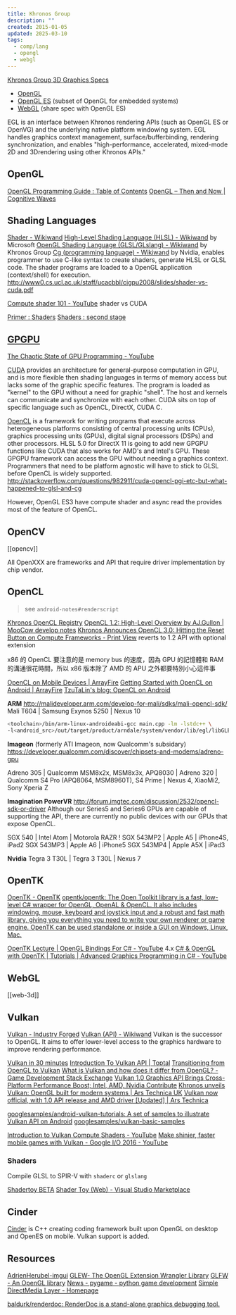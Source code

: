 ```yaml
---
title: Khronos Group
description: ""
created: 2015-01-05
updated: 2025-03-10
tags:
  - comp/lang
  - opengl
  - webgl
---
```


[Khronos Group 3D Graphics Specs](http://www.wikiwand.com/en/Khronos_Group)

- [OpenGL](http://www.wikiwand.com/en/OpenGL)
- [OpenGL ES](http://www.wikiwand.com/en/OpenGL_ES) (subset of OpenGL for embedded systems)
- [WebGL](http://www.wikiwand.com/en/WebGL) (share spec with OpenGL ES)

EGL is an interface between Khronos rendering APIs (such as OpenGL ES or OpenVG) and the underlying native platform windowing system. EGL handles graphics context management, surface/bufferbinding, rendering synchronization, and enables "high-performance, accelerated, mixed-mode 2D and 3Drendering using other Khronos APIs."

## OpenGL

[OpenGL Programming Guide : Table of Contents](http://www.glprogramming.com/red/index.html)
[OpenGL – Then and Now | Cognitive Waves](https://cognitivewaves.wordpress.com/2015/04/24/opengl-then-and-now/)

## Shading Languages

[Shader - Wikiwand](http://www.wikiwand.com/en/Shader)
[High-Level Shading Language (HLSL) - Wikiwand](http://www.wikiwand.com/en/High-Level_Shading_Language) by Microsoft
[OpenGL Shading Language (GLSL/GLslang) - Wikiwand](http://www.wikiwand.com/en/OpenGL_Shading_Language) by Khronos Group
[Cg (programming language) - Wikiwand](<http://www.wikiwand.com/en/Cg_(programming_language)>) by Nvidia, enables programmer to use C-like syntax to create shaders, generate HLSL or GLSL code.
The shader programs are loaded to a OpenGL application (context/shell) for execution.
<http://www0.cs.ucl.ac.uk/staff/ucacbbl/cigpu2008/slides/shader-vs-cuda.pdf>

[Compute shader 101 - YouTube](https://www.youtube.com/watch?v=DZRn_jNZjbw) shader vs CUDA

[Primer : Shaders](http://notes.underscorediscovery.com/shaders-a-primer/)
[Shaders : second stage](http://notes.underscorediscovery.com/shaders-second-stage/)

## [GPGPU](http://en.wikipedia.org/wiki/GPGPU)

[The Chaotic State of GPU Programming - YouTube](https://www.youtube.com/watch?v=9-DiGrnz8l8)

[CUDA](http://en.wikipedia.org/wiki/CUDA) provides an architecture for general-purpose computation in GPU, and is more flexible then shading languages in terms of memory access but lacks some of the graphic specific features. The program is loaded as "kernel" to the GPU without a need for graphic "shell". The host and kernels can communicate and synchronize with each other.
CUDA sits on top of specific language such as OpenCL, DirectX, CUDA C.

[OpenCL](http://en.wikipedia.org/wiki/OpenCL) is a framework for writing programs that execute across heterogeneous platforms consisting of central processing units (CPUs), graphics processing units (GPUs), digital signal processors (DSPs) and other processors.
HLSL 5.0 for DirectX 11 is going to add new GPGPU functions like CUDA that also works for AMD's and Intel's GPU.
These GPGPU framework can access the GPU without needing a graphics context.
Programmers that need to be platform agnostic will have to stick to GLSL before OpenCL is widely supported.
<http://stackoverflow.com/questions/982911/cuda-opencl-pgi-etc-but-what-happened-to-glsl-and-cg>

However, OpenGL ES3 have compute shader and async read the provides most of the feature of OpenCL.

## OpenCV

[[opencv]]

All OpenXXX are frameworks and API that require driver implementation by chip vendor.

## OpenCL

> see `android-notes#renderscript`

[Khronos OpenCL Registry](https://www.khronos.org/registry/OpenCL/)
[OpenCL 1.2: High-Level Overview by AJ.Gullon | MooCow develop notes](http://kywk.github.io/moco/dev/graphic/opencl_opencl-12-high-level-overview.html)
[Khronos Announces OpenCL 3.0: Hitting the Reset Button on Compute Frameworks - Print View](https://www.anandtech.com/print/15746/opencl-30-announced-hitting-reset-on-compute-frameworks) reverts to 1.2 API with optional extension

x86 的 OpenCL 要注意的是 memory bus 的速度，因為 GPU 的記憶體和 RAM 的溝通很花時間，所以 x86 版本除了 AMD 的 APU 之外都要特別小心這件事

[OpenCL on Mobile Devices | ArrayFire](http://arrayfire.com/opencl-on-mobile-devices/)
[Getting Started with OpenCL on Android | ArrayFire](https://arrayfire.com/getting-started-with-opencl-on-android/)
[TzuTaLin's blog: OpenCL on Android](http://tzutalin.blogspot.hk/2016/06/opencl-on-android.html)

**ARM**
<http://malideveloper.arm.com/develop-for-mali/sdks/mali-opencl-sdk/>
Mali T604 | Samsung Exynos 5250 | Nexus 10

```sh
<toolchain>/bin/arm-linux-androideabi-gcc main.cpp -lm -lstdc++ \
-l<android_src>/out/target/product/arndale/system/vendor/lib/egl/libGLES_mali.so -o test_opencl
```

**Imageon** (formerly ATI Imageon, now Qualcomm's subsidary)
<https://developer.qualcomm.com/discover/chipsets-and-modems/adreno-gpu>

Adreno 305 | Qualcomm MSM8x2x, MSM8x3x, APQ8030 |
Adreno 320 | Qualcomm S4 Pro (APQ8064, MSM8960T), S4 Prime | Nexus 4, XiaoMi2, Sony Xperia Z

**Imagination PowerVR**
<http://forum.imgtec.com/discussion/2532/opencl-sdk-or-driver>
Although our Series5 and Series6 GPUs are capable of supporting the API, there are currently no public devices with our GPUs that expose OpenCL.

SGX 540 | Intel Atom | Motorola RAZR !
SGX 543MP2 | Apple A5 | iPhone4S, iPad2
SGX 543MP3 | Apple A6 | iPhone5
SGX 543MP4 | Apple A5X | iPad3

**Nvidia**
Tegra 3 T30L | Tegra 3 T30L | Nexus 7

## OpenTK

[OpenTK - OpenTK](https://opentk.net/)
[opentk/opentk: The Open Toolkit library is a fast, low-level C# wrapper for OpenGL, OpenAL & OpenCL. It also includes windowing, mouse, keyboard and joystick input and a robust and fast math library, giving you everything you need to write your own renderer or game engine. OpenTK can be used standalone or inside a GUI on Windows, Linux, Mac.](https://github.com/opentk/opentk)

[OpenTK Lecture | OpenGL Bindings For C# - YouTube](https://www.youtube.com/watch?v=wFnt6fOX97U) 4.x
[C# & OpenGL with OpenTK | Tutorials | Advanced Graphics Programming in C# - YouTube](https://www.youtube.com/playlist?list=PLWzp0Bbyy_3ggUK3XZjBmwnSjhbhJH3kp)

## WebGL

[[web-3d]]

## Vulkan

[Vulkan - Industry Forged](https://www.khronos.org/vulkan/)
[Vulkan (API) - Wikiwand](<https://www.wikiwand.com/en/Vulkan_(API)>)
Vulkan is the successor to OpenGL. It aims to offer lower-level access to the graphics hardware to improve rendering performance.

[Vulkan in 30 minutes](https://renderdoc.org/vulkan-in-30-minutes.html)
[Introduction To Vulkan API | Toptal](https://www.toptal.com/api-developers/a-brief-overview-of-vulkan-api/)
[Transitioning from OpenGL to Vulkan](https://developer.nvidia.com/transitioning-opengl-vulkan)
[What is Vulkan and how does it differ from OpenGL? - Game Development Stack Exchange](http://gamedev.stackexchange.com/questions/96014/what-is-vulkan-and-how-does-it-differ-from-opengl)
[Vulkan 1.0 Graphics API Brings Cross-Platform Performance Boost; Intel, AMD, Nvidia Contribute](http://www.tomshardware.com/news/khronos-group-vulkan-1-api,31207.html)
[Khronos unveils Vulkan: OpenGL built for modern systems | Ars Technica UK](http://arstechnica.co.uk/gadgets/2015/03/khronos-unveils-vulkan-opengl-built-for-modern-systems/)
[Vulkan now official, with 1.0 API release and AMD driver [Updated] | Ars Technica](http://arstechnica.com/gaming/2016/02/vulkan-gets-official-with-1-0-release-and-amd-driver/)

[googlesamples/android-vulkan-tutorials: A set of samples to illustrate Vulkan API on Android](https://github.com/googlesamples/android-vulkan-tutorials)
[googlesamples/vulkan-basic-samples](https://github.com/googlesamples/vulkan-basic-samples)

[Introduction to Vulkan Compute Shaders - YouTube](https://www.youtube.com/watch?v=KN9nHo9kvZs)
[Make shinier, faster mobile games with Vulkan - Google I/O 2016 - YouTube](https://www.youtube.com/watch?v=zV_H3QzRhuI)

### Shaders

Compile GLSL to SPIR-V with `shaderc` or `glslang`

[Shadertoy BETA](https://www.shadertoy.com/)
[Shader Toy (Web) - Visual Studio Marketplace](https://marketplace.visualstudio.com/items?itemName=jakearl.shader-toy-web)

## Cinder

[Cinder](https://libcinder.org/) is C++ creating coding framework built upon OpenGL on desktop and OpenES on mobile. Vulkan support is added.

## Resources

[AdrienHerubel-imgui](https://github.com/AdrienHerubel/imgui)
[GLEW- The OpenGL Extension Wrangler Library](http://glew.sourceforge.net/)
[GLFW - An OpenGL library](http://www.glfw.org/)
[News - pygame - python game development](http://www.pygame.org/news.html)
[Simple DirectMedia Layer - Homepage](http://www.libsdl.org/)

[baldurk/renderdoc: RenderDoc is a stand-alone graphics debugging tool.](https://github.com/baldurk/renderdoc)
